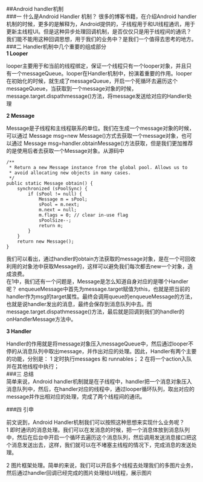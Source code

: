 ##Android handler机制  
###一 什么是Android Handler 机制？
很多的博客书籍，在介绍Android handler机制的时候，更多的是解释为，Android提供的，子线程用于和UI线程通讯，用于更新主线程UI。但是这种异步处理回调机制，是否仅仅只是用于线程间的通讯？我们能不能用这种回调思想，用于我们的业务中？是我们一个值得去思考的地方。
###二 Handler机制中几个重要的组成部分  
**1 Looper**  

looper主要用于和当前的线程绑定，保证一个线程只有一个looper对象，并且只有一个messageQueue。looper在Handler机制中，扮演着重要的作用。looper在初始化的时候，就生成了messageQueue，开启一个死循环去遍历这个messageQueue，当获取到一个message对象的时候，message.target.dispathmessage()方法，将message发送给对应的Handler处理  

**2 Message**  

Message是子线程和主线程联系的单位。我们在生成一个message对象的时候，可以通过
Message msg=new Message()方式去获取一个message对象，也可以通过
Message msg=handler.obtainMessage()方法获取，但是我们更加推荐的是使用后者去获取一个Message对象。从源码中  

    /**
     * Return a new Message instance from the global pool. Allows us to
     * avoid allocating new objects in many cases.
     */
    public static Message obtain() {
        synchronized (sPoolSync) {
            if (sPool != null) {
                Message m = sPool;
                sPool = m.next;
                m.next = null;
                m.flags = 0; // clear in-use flag
                sPoolSize--;
                return m;
            }
        }
        return new Message();
    }
我们可以看出，通过handler的obtain方法获取的message对象，是在一个可回收利用的对象池中获取Message的，这样可以避免我们每次都去new一个对象，造成浪费。  
在1中，我们还有一个问题是，Message是怎么知道自身对应的是哪个Handler呢？
enqueueMessage中首先为message.target赋值为this，也就是把当前的handler作为msg的target属性。最终会调用queue的enqueueMessage的方法，也就是说handler发出的消息，最终会保存到消息队列中去。而message.target.dispathmessage()方法，最后就是回调到我们的handler的onHandlerMessage方法中。  

**3 Handler**  

Handler的作用就是将message对象压入messageQueue中，然后通过looper不停的从消息队列中取出message，并作出对应的处理。因此，Handler有两个主要的功能，分别是：
1 定时执行messages 和 runnables；
2 在将一个action入队并在其他线程中执行；  
###三 总结  
简单来说，Android handler机制就是在子线程中，handler把一个消息对象压入消息队列中，然后，在handler对应的线程中，通过looper循环队列，取出对应的message并作出相对应的处理，完成了两个线程间的通讯。 

###四 引申  

前文说到，Android Handler机制我们可以按照这种思想来实现什么业务呢？  
1 即时通讯的消息处理。我们可以在发消息的时候，把一个消息体放到消息队列中，然后在后台中开启一个循环去遍历这个消息队列，然后调用发送消息接口把这个消息发送出去，这样，我们就可以在不堵塞主线程的情况下，完成消息的发送处理。  

2 图片框架处理。简单的来说，我们可以开启多个线程去处理我们的多图片业务，然后通过handler回调已经完成的图片处理给UI线程，展示图片